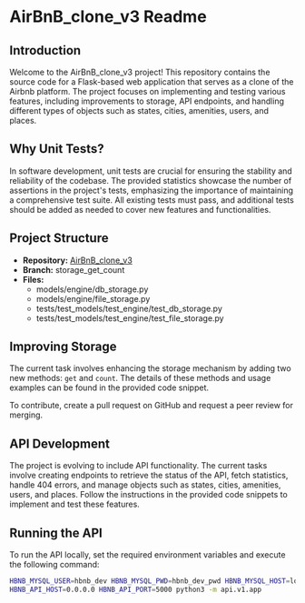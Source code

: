 # AirBnB_clone_v3 Readme

## Introduction

Welcome to the AirBnB_clone_v3 project! This repository contains the source code for a Flask-based web application that serves 
as a clone of the Airbnb platform. The project focuses on implementing and testing various features, including improvements to storage, 
API endpoints, and handling different types of objects such as states, cities, amenities, users, and places.

## Why Unit Tests?

In software development, unit tests are crucial for ensuring the stability and reliability of the codebase. 
The provided statistics showcase the number of assertions in the project's tests, emphasizing the importance 
of maintaining a comprehensive test suite. All existing tests must pass, and additional tests should be added 
as needed to cover new features and functionalities.

## Project Structure

- **Repository:** [AirBnB_clone_v3](https://github.com/your_username/AirBnB_clone_v3)
- **Branch:** storage_get_count
- **Files:**
  - models/engine/db_storage.py
  - models/engine/file_storage.py
  - tests/test_models/test_engine/test_db_storage.py
  - tests/test_models/test_engine/test_file_storage.py

## Improving Storage

The current task involves enhancing the storage mechanism by adding two new methods: `get` and `count`. 
The details of these methods and usage examples can be found in the provided code snippet.

To contribute, create a pull request on GitHub and request a peer review for merging.

## API Development

The project is evolving to include API functionality. The current tasks involve creating endpoints to retrieve the status of the API, 
fetch statistics, handle 404 errors, and manage objects such as states, cities, amenities, users, and places. 
Follow the instructions in the provided code snippets to implement and test these features.

## Running the API

To run the API locally, set the required environment variables and execute the following command:

```bash
HBNB_MYSQL_USER=hbnb_dev HBNB_MYSQL_PWD=hbnb_dev_pwd HBNB_MYSQL_HOST=localhost HBNB_MYSQL_DB=hbnb_dev_db HBNB_TYPE_STORAGE=db 
HBNB_API_HOST=0.0.0.0 HBNB_API_PORT=5000 python3 -m api.v1.app
